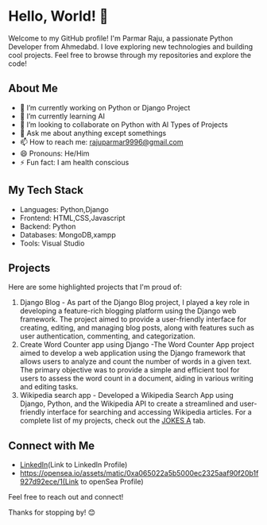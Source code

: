 # Hello, World! 👋

Welcome to my GitHub profile! I'm Parmar Raju, a passionate Python Developer  from Ahmedabd. I love exploring new technologies and building cool projects. Feel free to browse through my repositories and explore the code!

## About Me

- 🔭 I’m currently working on Python or Django Project
- 🌱 I’m currently learning AI
- 👯 I’m looking to collaborate on Python with Al Types of Projects
- 💬 Ask me about anything except somethings
- 📫 How to reach me: rajuparmar9996@gmail.com 
- 😄 Pronouns: He/Him
- ⚡ Fun fact:  I am health conscious 

## My Tech Stack

- Languages: Python,Django
- Frontend: HTML,CSS,Javascript 
- Backend: Python
- Databases: MongoDB,xampp
- Tools: Visual Studio

## Projects

Here are some highlighted projects that I'm proud of:

1. Django Blog - As part of the Django Blog project, I played a key role in developing a feature-rich blogging platform using the Django web framework. The project aimed to provide a user-friendly interface for creating, editing, and managing blog posts, along with features such as user authentication, commenting, and categorization.
2. Create Word Counter app using Django -The Word Counter App project aimed to develop a web application using the Django framework that allows users to analyze and count the number of words in a given text. The primary objective was to provide a simple and efficient tool for users to assess the word count in a document, aiding in various writing and editing tasks.
3. Wikipedia search app - Developed a Wikipedia Search App using Django, Python, and the Wikipedia API to create a streamlined and user-friendly interface for searching and accessing Wikipedia articles.
For a complete list of my projects, check out the [JOKES A](https://github.com/Rajparmar79/jokes.git) tab.


## Connect with Me

- [LinkedIn](https://www.linkedin.com/in/raju-parmar-882606188?utm_source=share&utm_campaign=share_via&utm_content=profile&utm_medium=android_app)(Link to LinkedIn Profile)
- https://opensea.io/assets/matic/0xa065022a5b5000ec2325aaf90f20b1f927d92ece/1(Link to openSea Profile)


Feel free to reach out and connect!

Thanks for stopping by! 😊
